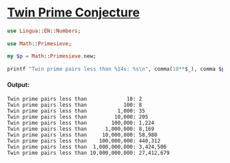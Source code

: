 [1]: https://rosettacode.org/wiki/Twin_Prime_Conjecture

# [Twin Prime Conjecture][1]

```raku
use Lingua::EN::Numbers;
 
use Math::Primesieve;
 
my $p = Math::Primesieve.new;
 
printf "Twin prime pairs less than %14s: %s\n", comma(10**$_), comma $p.count(10**$_, :twins) for 1 .. 10;
```

#### Output:
```
Twin prime pairs less than             10: 2
Twin prime pairs less than            100: 8
Twin prime pairs less than          1,000: 35
Twin prime pairs less than         10,000: 205
Twin prime pairs less than        100,000: 1,224
Twin prime pairs less than      1,000,000: 8,169
Twin prime pairs less than     10,000,000: 58,980
Twin prime pairs less than    100,000,000: 440,312
Twin prime pairs less than  1,000,000,000: 3,424,506
Twin prime pairs less than 10,000,000,000: 27,412,679
```
